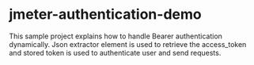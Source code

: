 # jmeter-authentication-demo

This sample project explains how to handle Bearer authentication dynamically.
Json extractor element is used to retrieve the access_token and stored token is used to authenticate user and send requests. 

